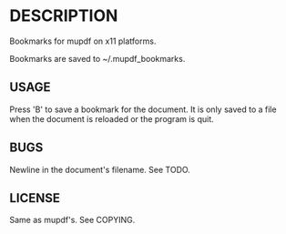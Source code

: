 DESCRIPTION
===========

Bookmarks for mupdf on x11 platforms.

Bookmarks are saved to ~/.mupdf_bookmarks.

USAGE
-----

Press 'B' to save a bookmark for the document. It is only saved to a file
when the document is reloaded or the program is quit.

BUGS
----

Newline in the document's filename. See TODO.

LICENSE
-------

Same as mupdf's. See COPYING.
